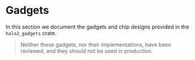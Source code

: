 # Gadgets

In this section we document the gadgets and chip designs provided in the `halo2_gadgets`
crate.

> Neither these gadgets, nor their implementations, have been reviewed, and they should
> not be used in production.
